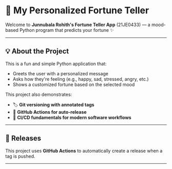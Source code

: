 # 🔮 My Personalized Fortune Teller

Welcome to **Junnubala Rohith's Fortune Teller App** (21JE0433) — a mood-based Python program that predicts your fortune ✨

---

## 💡 About the Project

This is a fun and simple Python application that:
- Greets the user with a personalized message
- Asks how they're feeling (e.g., happy, sad, stressed, angry, etc.)
- Shows a customized fortune based on the selected mood

This project also demonstrates:
- 🏷️ **Git versioning with annotated tags**
- 🤖 **GitHub Actions for auto-release**
- 🚀 **CI/CD fundamentals for modern software workflows**

---


## 🚀 Releases

This project uses **GitHub Actions** to automatically create a release when a tag is pushed.


---

